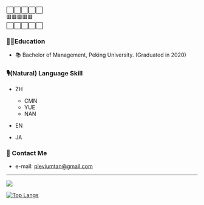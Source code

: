 ⬜️⬜️⬜️⬜️⬜️  
🟥🟥🟥🟥🟥  
⬜️⬜️⬜️⬜️⬜️  
### 👨‍🎓Education
* 📚 Bachelor of Management, Peking University. (Graduated in 2020)

### 🎙(Natural) Language Skill 
* ZH
  * CMN
  * YUE
  * NAN

* EN
* JA

### 📧 Contact Me
* e-mail: pleviumtan@gmail.com

------------------------------

[![](https://github-readme-stats.vercel.app/api?bg_color=151515&text_color=9f9f9f&icon_color=79ff97&title_color=fff&username=pleviumtan&show_icons=true&count_private=true)](https://github-readme-stats.vercel.app/api?bg_color=151515&text_color=9f9f9f&icon_color=79ff97&title_color=fff&username=pleviumtan&show_icons=true&count_private=true)  

[![Top Langs](https://github-readme-stats.vercel.app/api/top-langs/?username=pleviumtan&layout=compact&hide=html,css)](https://github-readme-stats.vercel.app/api/top-langs/?username=pleviumtan&layout=compact&hide=html,css)
